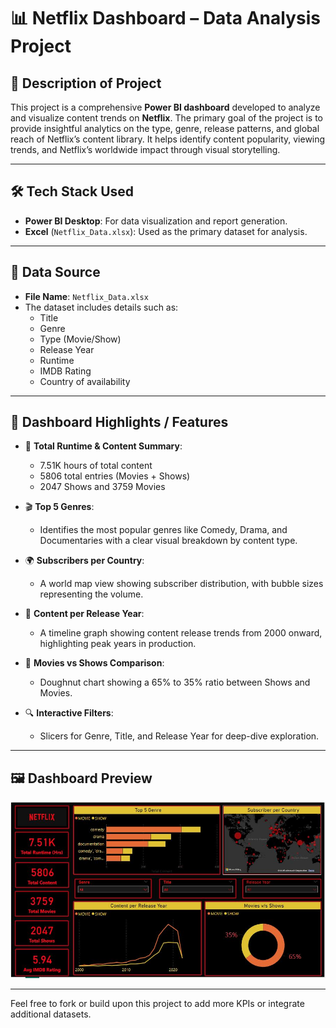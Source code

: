 
# 📊 Netflix Dashboard – Data Analysis Project

## 📌 Description of Project
This project is a comprehensive **Power BI dashboard** developed to analyze and visualize content trends on **Netflix**. The primary goal of the project is to provide insightful analytics on the type, genre, release patterns, and global reach of Netflix’s content library. It helps identify content popularity, viewing trends, and Netflix’s worldwide impact through visual storytelling.

---

## 🛠 Tech Stack Used
- **Power BI Desktop**: For data visualization and report generation.
- **Excel** (`Netflix_Data.xlsx`): Used as the primary dataset for analysis.

---

## 📂 Data Source
- **File Name**: `Netflix_Data.xlsx`  
- The dataset includes details such as:
  - Title
  - Genre
  - Type (Movie/Show)
  - Release Year
  - Runtime
  - IMDB Rating
  - Country of availability

---

## 🌟 Dashboard Highlights / Features

- 📌 **Total Runtime & Content Summary**:
  - 7.51K hours of total content
  - 5806 total entries (Movies + Shows)
  - 2047 Shows and 3759 Movies

- 🎬 **Top 5 Genres**:
  - Identifies the most popular genres like Comedy, Drama, and Documentaries with a clear visual breakdown by content type.

- 🌍 **Subscribers per Country**:
  - A world map view showing subscriber distribution, with bubble sizes representing the volume.

- 📅 **Content per Release Year**:
  - A timeline graph showing content release trends from 2000 onward, highlighting peak years in production.

- 🎥 **Movies vs Shows Comparison**:
  - Doughnut chart showing a 65% to 35% ratio between Shows and Movies.

- 🔍 **Interactive Filters**:
  - Slicers for Genre, Title, and Release Year for deep-dive exploration.

---

## 🖼 Dashboard Preview
![Netflix Dashboard](./Snippet%20of%20Netflix%20Dashboard.JPG)

---

Feel free to fork or build upon this project to add more KPIs or integrate additional datasets.
